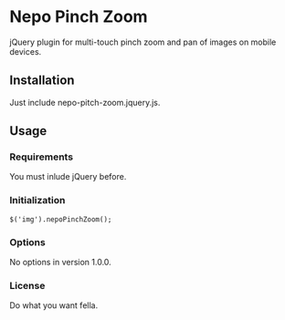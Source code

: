 # Nepo Pinch Zoom
jQuery plugin for multi-touch pinch zoom and pan of images on mobile devices.

## Installation
Just include nepo-pitch-zoom.jquery.js.

## Usage

### Requirements
You must inlude jQuery before.

### Initialization
```
$('img').nepoPinchZoom();
```

### Options
No options in version 1.0.0.

### License
Do what you want fella.
